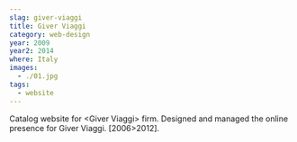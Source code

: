 ```yaml
---
slag: giver-viaggi
title: Giver Viaggi
category: web-design
year: 2009
year2: 2014
where: Italy
images:
  - ./01.jpg
tags:
  - website
---
```


Catalog website for &lt;Giver Viaggi&gt; firm.
Designed and managed the online presence for Giver Viaggi. [2006>2012].
